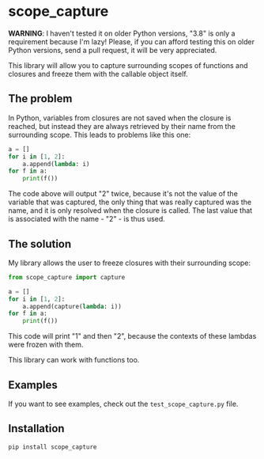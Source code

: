# scope\_capture

**WARNING**: I haven't tested it on older Python versions, "3.8" is only a requirement because I'm lazy! Please, if you can afford testing this on older Python versions, send a pull request, it will be very appreciated.

This library will allow you to capture surrounding scopes of functions and closures and freeze them with the callable object itself.

## The problem

In Python, variables from closures are not saved when the closure is reached, but instead they are always retrieved by their name from the surrounding scope. This leads to problems like this one:

```py
a = []
for i in [1, 2]:
    a.append(lambda: i)
for f in a:
    print(f())
```

The code above will output "2" twice, because it's not the value of the variable that was captured, the only thing that was really captured was the name, and it is only resolved when the closure is called. The last value that is associated with the name - "2" - is thus used.

## The solution

My library allows the user to freeze closures with their surrounding scope:

```py
from scope_capture import capture

a = []
for i in [1, 2]:
    a.append(capture(lambda: i))
for f in a:
    print(f())
```

This code will print "1" and then "2", because the contexts of these lambdas were frozen with them.

This library can work with functions too.

## Examples

If you want to see examples, check out the `test_scope_capture.py` file.

## Installation

`pip install scope_capture`
